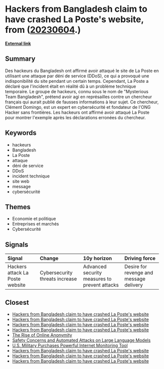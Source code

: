 # __Hackers from Bangladesh claim to have crashed La Poste's website__, from ([20230604](https://kghosh.substack.com/p/20230604).)

__[External link](https://www.capital.fr/entreprises-marches/pourquoi-un-groupe-de-hackeurs-du-bangladesh-a-fait-crasher-le-site-de-la-poste-1469785)__



## Summary

Des hackeurs du Bangladesh ont affirmé avoir attaqué le site de La Poste en utilisant une attaque par déni de service (DDoS), ce qui a provoqué une indisponibilité du site pendant un certain temps. Cependant, La Poste a déclaré que l'incident était en réalité dû à un problème technique temporaire. Le groupe de hackeurs, connu sous le nom de "Mysterious Team Bangladesh", prétend avoir agi en représailles contre un chercheur français qui aurait publié de fausses informations à leur sujet. Ce chercheur, Clément Domingo, est un expert en cybersécurité et fondateur de l'ONG Hacker sans frontières. Les hackeurs ont affirmé avoir attaqué La Poste pour montrer l'exemple après les déclarations erronées du chercheur.

## Keywords

* hackeurs
* Bangladesh
* La Poste
* attaque
* déni de service
* DDoS
* incident technique
* site web
* message
* cybersécurité

## Themes

* Economie et politique
* Entreprises et marchés
* Cybersécurité

## Signals

| Signal                          | Change                         | 10y horizon                                   | Driving force                           |
|:--------------------------------|:-------------------------------|:----------------------------------------------|:----------------------------------------|
| Hackers attack La Poste website | Cybersecurity threats increase | Advanced security measures to prevent attacks | Desire for revenge and message delivery |

## Closest

* [Hackers from Bangladesh claim to have crashed La Poste's website](1a4f9230721bac1d416c8b49e76523a5)
* [Hackers from Bangladesh claim to have crashed La Poste's website](1a4f9230721bac1d416c8b49e76523a5)
* [Hackers from Bangladesh claim to have crashed La Poste's website](1a4f9230721bac1d416c8b49e76523a5)
* [Hackers from Bangladesh claim to have crashed La Poste's website](1a4f9230721bac1d416c8b49e76523a5)
* [The Rise of Online Anonymity](52a829c92d96543f396d37b44440c475)
* [Safety Concerns and Automated Attacks on Large Language Models](74c58b0ca359725b4a116ff765656c7c)
* [U.S. Military Purchases Powerful Internet Monitoring Tool](8f5fe20e3702256a4bb3cdf7fd677752)
* [Hackers from Bangladesh claim to have crashed La Poste's website](1a4f9230721bac1d416c8b49e76523a5)
* [Hackers from Bangladesh claim to have crashed La Poste's website](1a4f9230721bac1d416c8b49e76523a5)
* [Hackers from Bangladesh claim to have crashed La Poste's website](1a4f9230721bac1d416c8b49e76523a5)
